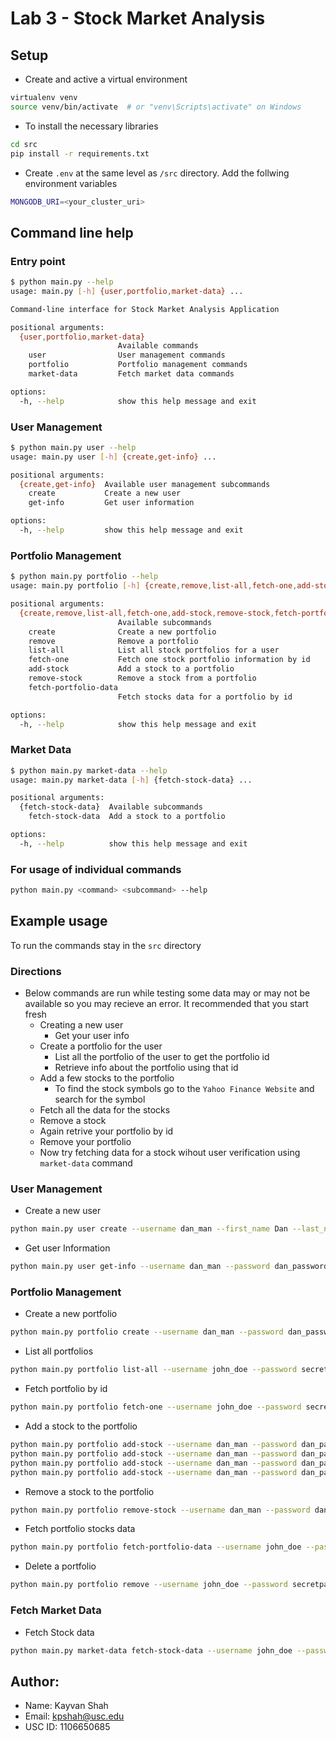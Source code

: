# Lab 3 - Stock Market Analysis

## Setup
- Create and active a virtual environment
```bash
virtualenv venv
source venv/bin/activate  # or "venv\Scripts\activate" on Windows
```
- To install the necessary libraries
```bash
cd src
pip install -r requirements.txt
```
- Create `.env` at the same level as `/src` directory. Add the follwing environment variables
```bash
MONGODB_URI=<your_cluster_uri>
```

## Command line help
### Entry point
```bash
$ python main.py --help
usage: main.py [-h] {user,portfolio,market-data} ...

Command-line interface for Stock Market Analysis Application

positional arguments:
  {user,portfolio,market-data}
                        Available commands
    user                User management commands
    portfolio           Portfolio management commands
    market-data         Fetch market data commands

options:
  -h, --help            show this help message and exit
```

### User Management
```bash
$ python main.py user --help
usage: main.py user [-h] {create,get-info} ...

positional arguments:
  {create,get-info}  Available user management subcommands
    create           Create a new user
    get-info         Get user information

options:
  -h, --help         show this help message and exit
```

### Portfolio Management
```bash
$ python main.py portfolio --help
usage: main.py portfolio [-h] {create,remove,list-all,fetch-one,add-stock,remove-stock,fetch-portfolio-data} ...

positional arguments:
  {create,remove,list-all,fetch-one,add-stock,remove-stock,fetch-portfolio-data}
                        Available subcommands
    create              Create a new portfolio
    remove              Remove a portfolio
    list-all            List all stock portfolios for a user
    fetch-one           Fetch one stock portfolio information by id
    add-stock           Add a stock to a portfolio
    remove-stock        Remove a stock from a portfolio
    fetch-portfolio-data
                        Fetch stocks data for a portfolio by id

options:
  -h, --help            show this help message and exit
```

### Market Data
```bash
$ python main.py market-data --help
usage: main.py market-data [-h] {fetch-stock-data} ...

positional arguments:
  {fetch-stock-data}  Available subcommands
    fetch-stock-data  Add a stock to a portfolio

options:
  -h, --help          show this help message and exit
```

### For usage of individual commands
```bash
python main.py <command> <subcommand> --help
```

## Example usage
To run the commands stay in the `src` directory

### Directions
- Below commands are run while testing some data may or may not be available so you may recieve an error. It recommended that you start fresh 
    - Creating a new user
        - Get your user info
    - Create a portfolio for the user
        - List all the portfolio of the user to get the portfolio id
        - Retrieve info about the portfolio using that id
    - Add a few stocks to the portfolio
        - To find the stock symbols go to the `Yahoo Finance Website` and search for the symbol
    - Fetch all the data for the stocks
    - Remove a stock
    - Again retrive your portfolio by id
    - Remove your portfolio
    - Now try fetching data for a stock wihout user verification using `market-data` command

### User Management
- Create a new user
```bash
python main.py user create --username dan_man --first_name Dan --last_name Mano --password dan_password
```

- Get user Information
```bash
python main.py user get-info --username dan_man --password dan_password
```

### Portfolio Management
- Create a new portfolio
```bash
python main.py portfolio create --username dan_man --password dan_password --portfolio_name my_first_portfolio
```

- List all portfolios
```bash
python main.py portfolio list-all --username john_doe --password secretpassword123
```

- Fetch portfolio by id
```bash
python main.py portfolio fetch-one --username john_doe --password secretpassword123 --portfolio_id 65ba2aee0d0a8a7425f7fe2b
```

- Add a stock to the portfolio
```bash
python main.py portfolio add-stock --username dan_man --password dan_password --portfolio_id 65bb27be57e671a76824d4e6 --ticker_code TSLA
python main.py portfolio add-stock --username dan_man --password dan_password --portfolio_id 65bb27be57e671a76824d4e6 --ticker_code FOXA
python main.py portfolio add-stock --username dan_man --password dan_password --portfolio_id 65bb27be57e671a76824d4e6 --ticker_code NFLX
python main.py portfolio add-stock --username dan_man --password dan_password --portfolio_id 65bb27be57e671a76824d4e6 --ticker_code GM
```

- Remove a stock to the portfolio
```bash
python main.py portfolio remove-stock --username dan_man --password dan_password --portfolio_id 65bb27be57e671a76824d4e6 --ticker_code GM
```

- Fetch portfolio stocks data
```bash
python main.py portfolio fetch-portfolio-data --username john_doe --password secretpassword123 --portfolio_id 65ba0ac4e4178f1bf53babac
```

- Delete a portfolio
```bash
python main.py portfolio remove --username john_doe --password secretpassword123 --portfolio_id 65ba1f98a59d90bf7bb83d98
```

### Fetch Market Data
- Fetch Stock data
```bash
python main.py market-data fetch-stock-data --username john_doe --password secretpassword123 --ticker_code GOOG --start_date 2022-01-01 --end_date 2022-12-31
```

## Author:
- Name: Kayvan Shah
- Email: kpshah@usc.edu
- USC ID: 1106650685
